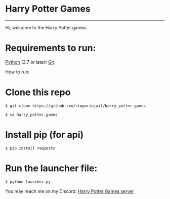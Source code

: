 # Harry Potter Games

---
Hi, welcome to the Harry Potter games.
# Requirements to run:
[Python](python.org) (3.7 or later)
[Git](https://git-scm.com/downloads)

How to run:
# Clone this repo
```
$ git clone https://github.com/stoporinjail/harry_potter_games
```
```
$ cd harry_potter_games
```
# Install pip (for api)
```
$ pip install requests 
```

# Run the launcher file:
```
$ python launcher.py
```
You may reach me on my Discord: [Harry Potter Games server](https://discord.gg/BdpNrDa)
